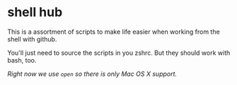 # shell hub

This is a assortment of scripts to make life easier when
working from the shell with github.

You'll just need to source the scripts in you zshrc.
But they should work with bash, too.

*Right now we use `open` so there is only Mac OS X support.*

